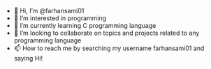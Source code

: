 - 👋 Hi, I’m @farhansami01
- 👀 I’m interested in programming
- 🌱 I’m currently learning C programming language
- 💞️ I’m looking to collaborate on topics and projects related to any programming language
- 📫 How to reach me by searching my username farhansami01 and saying Hi!

<!---
farhansami01/farhansami01 is a ✨ special ✨ repository because its `README.md` (this file) appears on your GitHub profile.
You can click the Preview link to take a look at your changes.
--->
